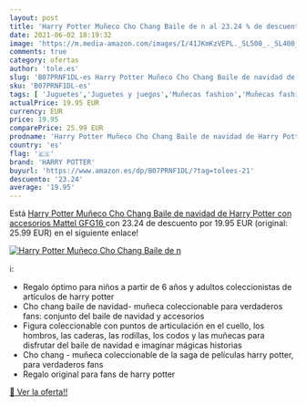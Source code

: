 ```yaml
---
layout: post
title: 'Harry Potter Muñeco Cho Chang Baile de n al 23.24 % de descuento'
date: 2021-06-02 18:19:32
image: 'https://m.media-amazon.com/images/I/41JKmKzVEPL._SL500_._SL400_.jpg'
comments: true
category: ofertas
author: 'tole.es'
slug: 'B07PRNF1DL-es Harry Potter Muñeco Cho Chang Baile de navidad de Harry...'
sku: 'B07PRNF1DL-es'
tags: [ 'Juguetes','Juguetes y juegos','Muñecas fashion','Muñecas fashion y accesorios','Muñecas y accesorios','harry potter','navidad', ]
actualPrice: 19.95 EUR
currency: EUR
price: 19.95
comparePrice: 25.99 EUR
prodname: 'Harry Potter Muñeco Cho Chang Baile de navidad de Harry Potter con accesorios  Mattel GFG16 '
country: 'es'
flag: '🇪🇸'
brand: 'HARRY POTTER'
buyurl: 'https://www.amazon.es/dp/B07PRNF1DL/?tag=tolees-21'
descuento: '23.24'
average: '19.95'
---
```


Está [Harry Potter Muñeco Cho Chang Baile de navidad de Harry Potter con accesorios  Mattel GFG16 ](https://www.amazon.es/dp/B07PRNF1DL/?tag=tolees-21) con 23.24 de descuento por 19.95 EUR (original: 25.99 EUR) en el siguiente enlace!

[![Harry Potter Muñeco Cho Chang Baile de n](https://m.media-amazon.com/images/I/41JKmKzVEPL._SL500_._SL400_.jpg)](https://www.amazon.es/dp/B07PRNF1DL/?tag=tolees-21)

ℹ️:

- Regalo óptimo para niños a partir de 6 años y adultos coleccionistas de artículos de harry potter
- Cho chang baile de navidad- muñeca coleccionable para verdaderos fans: conjunto del baile de navidad y accesorios
- Figura coleccionable con puntos de articulación en el cuello, los hombros, las caderas, las rodillas, los codos y las muñecas para disfrutar del baile de navidad e imaginar mágicas historias
- Cho chang - muñeca coleccionable de la saga de películas harry potter, para verdaderos fans
- Regalo original para fans de harry potter

[🛒 Ver la oferta!!](https://www.amazon.es/dp/B07PRNF1DL/?tag=tolees-21)
